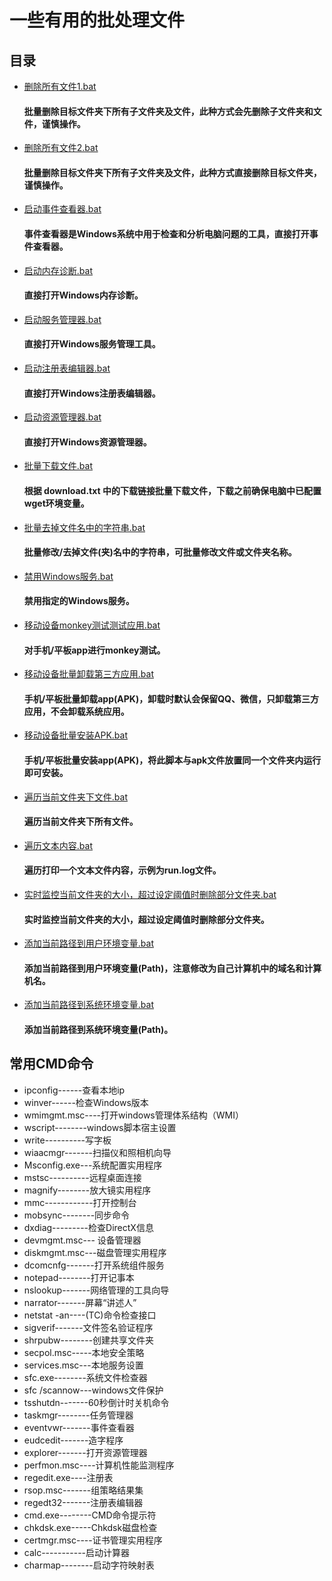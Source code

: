 # 一些有用的批处理文件

## 目录

- [删除所有文件1.bat](https://github.com/Nilotica/donny-bat/blob/master/%E5%88%A0%E9%99%A4%E6%89%80%E6%9C%89%E6%96%87%E4%BB%B61.bat)
  #### 批量删除目标文件夹下所有子文件夹及文件，此种方式会先删除子文件夹和文件，谨慎操作。
- [删除所有文件2.bat](https://github.com/Nilotica/donny-bat/blob/master/%E5%88%A0%E9%99%A4%E6%89%80%E6%9C%89%E6%96%87%E4%BB%B62.bat)
  #### 批量删除目标文件夹下所有子文件夹及文件，此种方式直接删除目标文件夹，谨慎操作。
- [启动事件查看器.bat](https://github.com/mdd1991/mdd-bat/blob/master/%E5%90%AF%E5%8A%A8%E4%BA%8B%E4%BB%B6%E6%9F%A5%E7%9C%8B%E5%99%A8.bat)
  #### 事件查看器是Windows系统中用于检查和分析电脑问题的工具，直接打开事件查看器。
- [启动内存诊断.bat](https://github.com/mdd1991/mdd-bat/blob/master/%E5%90%AF%E5%8A%A8%E5%86%85%E5%AD%98%E8%AF%8A%E6%96%AD.bat)
  #### 直接打开Windows内存诊断。
- [启动服务管理器.bat](https://github.com/mdd1991/mdd-bat/blob/master/%E5%90%AF%E5%8A%A8%E6%9C%8D%E5%8A%A1%E7%AE%A1%E7%90%86%E5%99%A8.bat)
  #### 直接打开Windows服务管理工具。
- [启动注册表编辑器.bat](https://github.com/mdd1991/mdd-bat/blob/master/%E5%90%AF%E5%8A%A8%E6%B3%A8%E5%86%8C%E8%A1%A8%E7%BC%96%E8%BE%91%E5%99%A8.bat)
  #### 直接打开Windows注册表编辑器。
- [启动资源管理器.bat](https://github.com/mdd1991/mdd-bat/blob/master/%E5%90%AF%E5%8A%A8%E8%B5%84%E6%BA%90%E7%AE%A1%E7%90%86%E5%99%A8.bat)
  #### 直接打开Windows资源管理器。
- [批量下载文件.bat](https://github.com/mdd1991/mdd-bat/blob/master/%E6%89%B9%E9%87%8F%E4%B8%8B%E8%BD%BD%E6%96%87%E4%BB%B6.bat)
  #### 根据 download.txt 中的下载链接批量下载文件，下载之前确保电脑中已配置wget环境变量。
- [批量去掉文件名中的字符串.bat](https://github.com/mdd1991/mdd-bat/blob/master/%E6%89%B9%E9%87%8F%E5%8E%BB%E6%8E%89%E6%96%87%E4%BB%B6%E5%90%8D%E4%B8%AD%E7%9A%84%E5%AD%97%E7%AC%A6%E4%B8%B2.bat)
  #### 批量修改/去掉文件(夹)名中的字符串，可批量修改文件或文件夹名称。
- [禁用Windows服务.bat](https://github.com/mdd1991/mdd-bat/blob/master/%E7%A6%81%E7%94%A8Windows%E6%9C%8D%E5%8A%A1.bat)
  #### 禁用指定的Windows服务。
- [移动设备monkey测试测试应用.bat](https://github.com/mdd1991/mdd-bat/blob/master/%E7%A7%BB%E5%8A%A8%E8%AE%BE%E5%A4%87monkey%E6%B5%8B%E8%AF%95%E6%B5%8B%E8%AF%95%E5%BA%94%E7%94%A8.bat)
  #### 对手机/平板app进行monkey测试。
- [移动设备批量卸载第三方应用.bat](https://github.com/mdd1991/mdd-bat/blob/master/%E7%A7%BB%E5%8A%A8%E8%AE%BE%E5%A4%87%E6%89%B9%E9%87%8F%E5%8D%B8%E8%BD%BD%E7%AC%AC%E4%B8%89%E6%96%B9%E5%BA%94%E7%94%A8.bat)
  #### 手机/平板批量卸载app(APK)，卸载时默认会保留QQ、微信，只卸载第三方应用，不会卸载系统应用。
- [移动设备批量安装APK.bat](https://github.com/mdd1991/mdd-bat/blob/master/%E7%A7%BB%E5%8A%A8%E8%AE%BE%E5%A4%87%E6%89%B9%E9%87%8F%E5%AE%89%E8%A3%85APK.bat)
  #### 手机/平板批量安装app(APK)，将此脚本与apk文件放置同一个文件夹内运行即可安装。
- [遍历当前文件夹下文件.bat](https://github.com/Nilotica/donny-bat/blob/master/%E9%81%8D%E5%8E%86%E5%BD%93%E5%89%8D%E6%96%87%E4%BB%B6%E5%A4%B9%E4%B8%8B%E6%96%87%E4%BB%B6.bat)
  #### 遍历当前文件夹下所有文件。
- [遍历文本内容.bat](https://github.com/Nilotica/donny-bat/blob/master/%E9%81%8D%E5%8E%86%E6%96%87%E6%9C%AC%E5%86%85%E5%AE%B9.bat)
  #### 遍历打印一个文本文件内容，示例为run.log文件。
- [实时监控当前文件夹的大小，超过设定阈值时删除部分文件夹.bat](https://github.com/Nilotica/donny-bat/blob/master/%E5%AE%9E%E6%97%B6%E7%9B%91%E6%8E%A7%E5%BD%93%E5%89%8D%E6%96%87%E4%BB%B6%E5%A4%B9%E7%9A%84%E5%A4%A7%E5%B0%8F%EF%BC%8C%E8%B6%85%E8%BF%87%E8%AE%BE%E5%AE%9A%E9%98%88%E5%80%BC%E6%97%B6%E5%88%A0%E9%99%A4%E9%83%A8%E5%88%86%E6%96%87%E4%BB%B6%E5%A4%B9.bat)
  #### 实时监控当前文件夹的大小，超过设定阈值时删除部分文件夹。
- [添加当前路径到用户环境变量.bat](https://github.com/Nilotica/donny-bat/blob/master/%E6%B7%BB%E5%8A%A0%E5%BD%93%E5%89%8D%E8%B7%AF%E5%BE%84%E5%88%B0%E7%94%A8%E6%88%B7%E7%8E%AF%E5%A2%83%E5%8F%98%E9%87%8F.bat)
  #### 添加当前路径到用户环境变量(Path)，注意修改为自己计算机中的域名和计算机名。
- [添加当前路径到系统环境变量.bat](https://github.com/Nilotica/donny-bat/blob/master/%E6%B7%BB%E5%8A%A0%E5%BD%93%E5%89%8D%E8%B7%AF%E5%BE%84%E5%88%B0%E7%B3%BB%E7%BB%9F%E7%8E%AF%E5%A2%83%E5%8F%98%E9%87%8F.bat)
  #### 添加当前路径到系统环境变量(Path)。

## 常用CMD命令
- ipconfig------查看本地ip
- winver------检查Windows版本
- wmimgmt.msc----打开windows管理体系结构（WMI）
- wscript--------windows脚本宿主设置
- write----------写字板
- wiaacmgr-------扫描仪和照相机向导
- Msconfig.exe---系统配置实用程序
- mstsc----------远程桌面连接
- magnify--------放大镜实用程序
- mmc------------打开控制台
- mobsync--------同步命令
- dxdiag---------检查DirectX信息
- devmgmt.msc--- 设备管理器
- diskmgmt.msc---磁盘管理实用程序
- dcomcnfg-------打开系统组件服务
- notepad--------打开记事本
- nslookup-------网络管理的工具向导
- narrator-------屏幕“讲述人”
- netstat -an----(TC)命令检查接口
- sigverif-------文件签名验证程序
- shrpubw--------创建共享文件夹
- secpol.msc-----本地安全策略
- services.msc---本地服务设置
- sfc.exe--------系统文件检查器
- sfc /scannow---windows文件保护
- tsshutdn-------60秒倒计时关机命令
- taskmgr--------任务管理器
- eventvwr-------事件查看器
- eudcedit-------造字程序
- explorer-------打开资源管理器
- perfmon.msc----计算机性能监测程序
- regedit.exe----注册表
- rsop.msc-------组策略结果集
- regedt32-------注册表编辑器
- cmd.exe--------CMD命令提示符
- chkdsk.exe-----Chkdsk磁盘检查
- certmgr.msc----证书管理实用程序
- calc-----------启动计算器
- charmap--------启动字符映射表